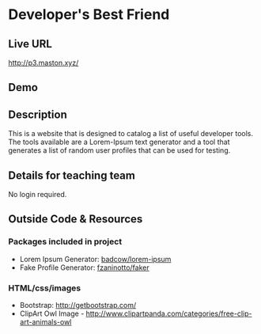 # Developer's Best Friend

## Live URL
<http://p3.maston.xyz/>

## Demo


## Description
This is a website that is designed to catalog a list of useful developer tools.
The tools available are a Lorem-Ipsum text generator and a tool that generates a list of random user profiles that can be used for testing.

## Details for teaching team
No login required.

## Outside Code & Resources

### Packages included in project
* Lorem Ipsum Generator: [badcow/lorem-ipsum](https://packagist.org/packages/badcow/lorem-ipsum)
* Fake Profile Generator: [fzaninotto/faker](https://packagist.org/packages/fzaninotto/faker)

### HTML/css/images
* Bootstrap: http://getbootstrap.com/
* ClipArt Owl Image - http://www.clipartpanda.com/categories/free-clip-art-animals-owl
